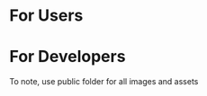 <h1> For Users </h1>

<h1> For Developers </h1>
<p>
  To note, use public folder for all images and assets
</p>
